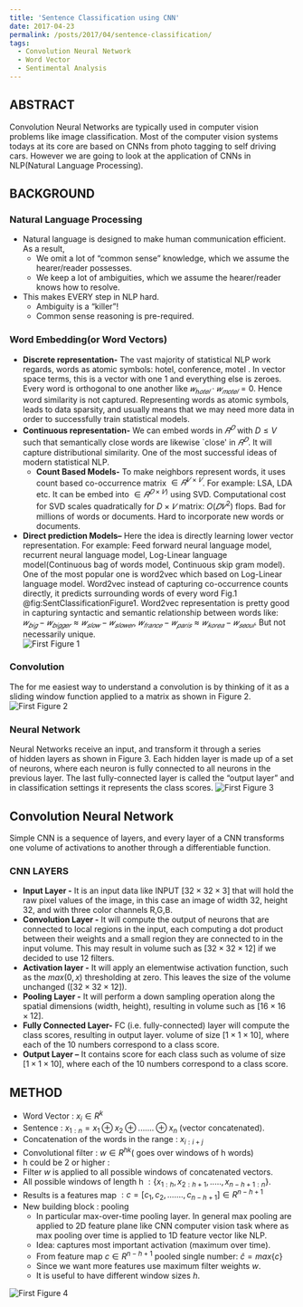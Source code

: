 ```yaml
---
title: 'Sentence Classification using CNN'
date: 2017-04-23
permalink: /posts/2017/04/sentence-classification/
tags:
  - Convolution Neural Network
  - Word Vector
  - Sentimental Analysis 
---
```

## ABSTRACT ##
Convolution Neural Networks are typically used in computer vision problems like image classification. Most of the computer vision systems todays at its core are based on CNNs from photo tagging to self driving cars. 
However we are going to look at the application of CNNs in NLP(Natural Language Processing).

## BACKGROUND ##

### Natural Language Processing ###
* Natural language is designed to make human communication efficient. As a result,
    * We omit a lot of “common sense” knowledge, which we assume the hearer/reader possesses.
    * We keep a lot of ambiguities, which we assume the hearer/reader knows how to resolve.
* This makes EVERY step in NLP hard.
    * Ambiguity is a “killer”!
    * Common sense reasoning is pre-required.

### Word Embedding(or Word Vectors) ###
* **Discrete representation-** The vast majority of statistical NLP work regards, words as atomic symbols: hotel, conference, motel . In vector space terms, this is a vector with one 1 and everything else is zeroes. Every word is orthogonal to one another like $𝑤_{ℎ𝑜𝑡𝑒𝑙} \cdot 𝑤_{𝑚𝑜𝑡𝑒𝑙}  =0$. Hence word similarity is not captured. Representing words as atomic symbols, leads to data sparsity, and usually means that we may need more data in order to successfully train statistical models. 
* **Continuous representation-** We can embed words in $𝑅^𝐷$ with $D \leq V$ such that semantically close words are likewise `close' in $𝑅^𝐷$. It will capture distributional similarity. One of the most successful ideas of modern statistical NLP.
	* **Count Based Models-** To make  neighbors  represent words, it uses count based co-occurrence matrix $\in 𝑅^{𝑉 × 𝑉}$. For example: LSA, LDA etc. It can be embed into $\in 𝑅^{𝐷×𝑉)}$  using SVD. Computational cost for SVD scales quadratically for $D×𝑉$ matrix: $O(𝐷𝑉^2)$ flops. Bad for millions of words or documents. Hard to incorporate new words or documents. 
* **Direct prediction Models–** Here the idea is directly learning lower vector representation. For example: Feed forward neural language model, recurrent neural language model, Log-Linear language model(Continuous bag of words model, Continuous skip gram model). One of the most popular one is word2vec which based on Log-Linear language model. Word2vec instead of capturing co-occurrence counts directly, it predicts surrounding words of every word Fig.1 @fig:SentClassificationFigure1. Word2vec representation is pretty good in capturing syntactic  and semantic relationship between words like: $𝑤_{𝑏𝑖𝑔}−𝑤_{𝑏𝑖𝑔𝑔𝑒𝑟}  \approx 𝑤_{𝑠𝑙𝑜𝑤}−𝑤_{𝑠𝑙𝑜𝑤𝑒𝑟}$, $𝑤_{𝑓𝑟𝑎𝑛𝑐𝑒}−𝑤_{𝑝𝑎𝑟𝑖𝑠} \approx 𝑤_{𝑘𝑜𝑟𝑒𝑎}−𝑤_{𝑠𝑒𝑜𝑢𝑙}$. But not necessarily unique.  
![First Figure 1]( https://pragup.github.io/images/Sentence-Classification-Figure_1.png )

### Convolution ###
The for me easiest way to understand a convolution is by thinking of it as a sliding window function applied to a matrix as shown in Figure 2.
![First Figure 2]( https://pragup.github.io/images/Convolution_concept_Figure_2.png )
### Neural Network ###
Neural Networks receive an input, and transform it through a series of hidden layers as shown in Figure 3. Each hidden layer is made up of a set of neurons, where each neuron is fully connected to all neurons in the previous layer. The last fully-connected layer is called the “output layer” and in classification settings it represents the class scores.
![First Figure 3]( https://pragup.github.io/images/neural_network_Figure_3.png )

## Convolution Neural Network ##

Simple CNN is a sequence of layers, and every layer of a CNN transforms one volume of activations to another through a differentiable function.

### CNN LAYERS ###
* **Input Layer -** It is an input data like INPUT [$32\times 32 \times 3$] that will hold the raw pixel values of the image, in this case an image of width $32$, height $32$, and with three color channels R,G,B.
* **Convolution Layer -** It will compute the output of neurons that are connected to local regions in the input, each computing a dot product between their weights and a small region they are connected to in the input volume. This may result in volume such as [$32 \times 32 \times 12$] if we decided to use $12$ filters.
* **Activation layer -**  It will apply an elementwise activation function, such as the $max(0,x)$ thresholding at zero. This leaves the size of the volume unchanged ([$32 \times 32 \times 12$]).
* **Pooling Layer -** It will perform a down sampling operation along the spatial dimensions (width, height), resulting in volume such as [$16 \times 16 \times 12$]. 
* **Fully Connected Layer-** FC (i.e. fully-connected) layer will compute the class scores, resulting in output layer. volume of size [$1 \times 1 \times 10$], where each of the $10$ numbers correspond to a class score.
* **Output Layer –** It contains score for each class such as volume of size [$1 \times 1 \times 10$], where each of the $10$ numbers correspond to a class score.

## METHOD ##
* Word Vector : $x_i \in R^k$
* Sentence :  $x_{1:n} = x_1 \oplus x_2 \oplus ....... \oplus x_n$ (vector concatenated).
* Concatenation of the words in the range : $x_{i:i+j}$
* Convolutional filter : $w \in R^{hk}$( goes over windows of h words)
* h could be 2 or higher :
* Filter $w$ is applied to all possible windows of concatenated vectors.
* All possible windows of length h $: \{x_{1:h}, x_{2:h+1}, ..... , x_{n - h + 1 : n}\}$.
* Results is a features map  $: c = [c_1, c_2, ....... , c_{n - h + 1}] \in R^{n - h + 1}$
* New building block : pooling 
	* In particular max-over-time pooling layer. In general max pooling are applied to 2D feature plane like CNN computer vision task where as  max pooling over time  is applied to 1D feature vector like NLP. 
	* Idea: captures most important activation (maximum over time).
	* From feature map $c \in R^{n - h + 1}$ pooled single number: $\hat{c} = max \{c\}$
	* Since we want more features use maximum filter weights $w$.
	* It is useful to have different window sizes $h$.
	
![First Figure 4](https://pragup.github.io/images/CNN_Sentence_Classification_Example.png)